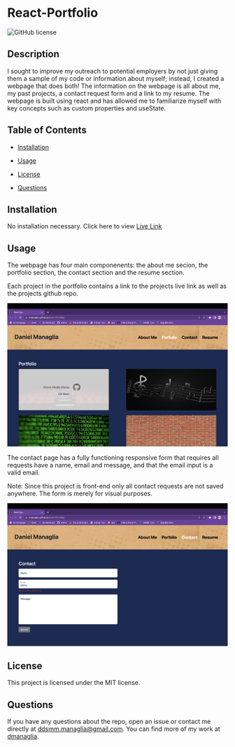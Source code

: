 # React-Portfolio
  ![GitHub license](https://img.shields.io/badge/license-MIT-blue.svg)

  ## Description
  
  I sought to improve my outreach to potential employers by not just giving them a sample of my code or information about myself; instead, I created a webpage that does both! The information on the webpage is all about me, my past projects, a contact request form and a link to my resume. The webpage is built using react and has allowed me to familiarize myself with key concepts such as custom properties and useState. 

  ## Table of Contents
    
  * [Installation](#installation)

  * [Usage](#usage)

  * [License](#license)

  * [Questions](#questions)
  
  ## Installation

  No installation necessary. Click here to view [Live Link](https://dmanaglia.github.io/React-Portfolio/)
  
  ## Usage
  
  The webpage has four main componenents: the about me secion, the portfolio section, the contact section and the resume section. 

  Each project in the portfolio contains a link to the projects live link as well as the projects github repo. 

  ![portfolio page](./src/assets/portfolio.png)

  The contact page has a fully functioning responsive form that requires all requests have a name, email and message, and that the email input is a valid email.
  
  Note: Since this project is front-end only all contact requests are not saved anywhere. The form is merely for visual purposes. 

  ![contact page](./src/assets/contact.png)

  ## License

  This project is licensed under the MIT license.

  ## Questions

  If you have any questions about the repo, open an issue or contact me directly at ddsmm.managlia@gmail.com. You can find more of my work at [dmanaglia](https://www.github.com/dmanaglia).
  